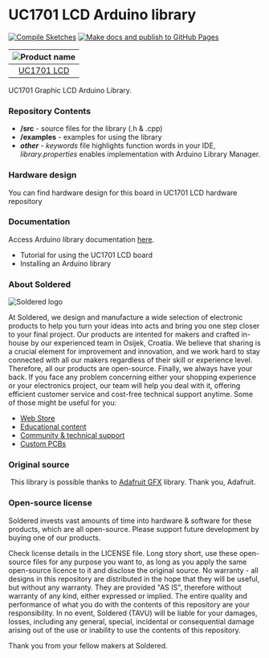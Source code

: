 # UC1701 LCD Arduino library

[![Compile Sketches](http://github-actions.40ants.com/e-radionicacom/Soldered-UC1701-LCD-Arduino-Library/matrix.svg?branch=dev&only=Compile%20Sketches)](https://github.com/e-radionicacom/Soldered-UC1701-LCD-Arduino-Library/actions/workflows/compile_test.yml)
[![Make docs and publish to GitHub Pages](https://github.com/e-radionicacom/Soldered-UC1701-LCD-Arduino-Library/actions/workflows/make_docs.yml/badge.svg?branch=dev)](https://github.com/e-radionicacom/Soldered-UC1701-LCD-Arduino-Library/actions/workflows/make_docs.yml)

| ![Product name](https://upload.wikimedia.org/wikipedia/commons/8/8f/Example_image.svg) |
| :---------------------------------------------------------------------------------------------: |
| [UC1701 LCD](https://www.solde.red/[_SKU]])                                                            |

UC1701 Graphic LCD Arduino Library. 

### Repository Contents
- **/src** - source files for the library (.h & .cpp)
- **/examples** - examples for using the library
- ***other*** - *keywords* file highlights function words in your IDE, *library.properties* enables implementation with Arduino Library Manager.

### Hardware design
You can find hardware design for this board in UC1701 LCD hardware repository

### Documentation

Access Arduino library documentation [here](https://e-radionicacom.github.io/Soldered-UC1701-LCD-Arduino-Library/).

- Tutorial for using the UC1701 LCD board
- Installing an Arduino library

### About Soldered
![Soldered logo](https://raw.githubusercontent.com/e-radionicacom/Soldered-UC1701-LCD-Arduino-Library/dev/extras/Logo%20horizontal-2.svg)

At Soldered, we design and manufacture a wide selection of electronic products to help you turn your ideas into acts and bring you one step closer to your final project. Our products are intented for makers and crafted in-house by our experienced team in Osijek, Croatia. We believe that sharing is a crucial element for improvement and innovation, and we work hard to stay connected with all our makers regardless of their skill or experience level. Therefore, all our products are open-source. Finally, we always have your back. If you face any problem concerning either your shopping experience or your electronics project, our team will help you deal with it, offering efficient customer service and cost-free technical support anytime. Some of those might be useful for you:

- [Web Store](https://www.soldered.com)
- [Educational content](https://learn.soldered.com)
- [Community & technical support](https://community.soldered.com)
- [Custom PCBs](https://pcb.soldered.com)


### Original source
​
This library is possible thanks to [Adafruit GFX](https://github.com/adafruit/Adafruit-GFX-Library) library. Thank you, Adafruit. 


### Open-source license
Soldered invests vast amounts of time into hardware & software for these products, which are all open-source. Please support future development by buying one of our products. 

Check license details in the LICENSE file. Long story short, use these open-source files for any purpose you want to, as long as you apply the same open-source licence to it and disclose the original source. No warranty - all designs in this repository are distributed in the hope that they will be useful, but without any warranty. They are provided "AS IS", therefore without warranty of any kind, either expressed or implied. The entire quality and performance of what you do with the contents of this repository are your responsibility. In no event, Soldered (TAVU) will be liable for your damages, losses, including any general, special, incidental or consequential damage arising out of the use or inability to use the contents of this repository. 

Thank you from your fellow makers at Soldered.


